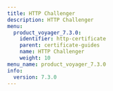 ```yaml
---
title: HTTP Challenger
description: HTTP Challenger
menu:
  product_voyager_7.3.0:
    identifier: http-certificate
    parent: certificate-guides
    name: HTTP Challenger
    weight: 10
menu_name: product_voyager_7.3.0
info:
  version: 7.3.0
---
```


